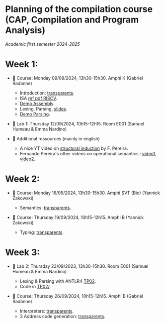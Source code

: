 # Planning of the compilation course (CAP, Compilation and Program Analysis)
_Academic first semester 2024-2025_

# Week 1:

- :book: Course: Monday 09/09/2024, 13h30-15h30. Amphi K (Gabriel Radanne)
  
  * Introduction: [transparents](course/capmif_cours01_intro_et_archi.pdf).
  * ISA [ref pdf RISCV](course/riscv_isa.pdf).
  * [Demo Assembly](course/demo20.s).
  * Lexing, Parsing, [slides](course/capmif_cours02_lexing_parsing.pdf).
  * [Demo Parsing](course/ANTLRExamples.tar.xz).

- :hammer: Lab 1: Thursday 12/09/2024, 10h15-12h15. Room E001 (Samuel
  Humeau & Emma Nardino)

- :rocket: Additional ressources (mainly in english)

  * A nice YT video on [structural induction](https://www.youtube.com/watch?v=2o3EzvfgTiQ) by F. Pereira.
  * Fernando Pereira's other videos on operational semantics : [video1](https://www.youtube.com/watch?v=bOzbRhXvtlY), [video2](https://www.youtube.com/watch?v=aiBKOuM5iEA).

# Week 2:

- :book: Course: Monday 16/09/2024, 13h30-15h30. Amphi SVT (Bio) (Yannick Zakowski)
  
  * Semantics: [transparents](course/capmif_cours_03_semantics.pdf).

- :book: Course: Thursday 19/09/2024, 10h15-12h15. Amphi B (Yannick Zakowski)

  * Typing: [transparents](course/capmif_cours_04_typing.pdf).

# Week 3:

- :hammer: Lab 2: Thursday 23/09/2023, 13h30-15h30. Room E001 (Samuel Humeau & Emma Nardino)

  * Lexing & Parsing with ANTLR4 [TP02](TP02/tp2.pdf).
  * Code in [TP02/](TP02/).

- :book: Course: Thursday 26/09/2024, 10h15-12h15. Amphi B (Gabriel Radanne)

  * Interpreters: [transparents](course/capmif_cours03_interpreters.pdf).
  * 3 Address code generation: [transparents](course/capmif_cours05_3ad_codegen.pdf).

